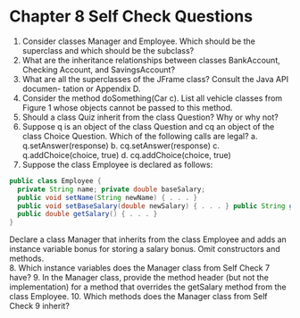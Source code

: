 # Chapter 8 Self Check Questions

1. Consider classes Manager and Employee. Which should be the superclass and which should be the subclass?
2. What are the inheritance relationships between classes BankAccount, Checking­ Account, and SavingsAccount?
3. What are all the superclasses of the JFrame class? Consult the Java API documen- tation or Appendix D.
4. Consider the method doSomething(Car c). List all vehicle classes from Figure 1 whose objects cannot be passed to this method.
5. Should a class Quiz inherit from the class Question? Why or why not?
6. Suppose q is an object of the class Question and cq an object of the class Choice­ Question. Which of the following calls are legal?
  a. q.setAnswer(response)
  b. cq.setAnswer(response)
  c. q.addChoice(choice, true)
  d. cq.addChoice(choice, true)
7. Suppose the class Employee is declared as follows:
  ```java
  public class Employee {
    private String name; private double baseSalary;
    public void setName(String newName) { . . . }
    public void setBaseSalary(double newSalary) { . . . } public String getName() { . . . }
    public double getSalary() { . . . }
  }
  ```
  Declare a class Manager that inherits from the class Employee and adds an instance variable bonus for storing a salary bonus. Omit constructors and methods.  
8. Which instance variables does the Manager class from Self Check 7 have?
9. In the Manager class, provide the method header (but not the implementation) for a method that overrides the getSalary method from the class Employee.
10. Which methods does the Manager class from Self Check 9 inherit?